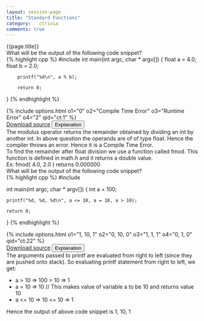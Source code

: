 ```yaml
---
layout: session-page
title: "Standard Functions"
category:	ctrivia
comments: true
---
```


<div class="session-title">
	{{page.title}}
</div>

<section>
<div class="question">
	<div class="para">What will be the output of the following code snippet?</div>
{% highlight cpp %}
#include <stdio.h>
int main(int argc, char * argv[]) {
        float a = 4.0;
        float b = 2.0;

        printf("%d\n", a % b);

        return 0;
}
{% endhighlight %}
</div>
<div class="options">
{% include options.html o1="0" o2="Compile Time Error" o3="Runtime Error" o4="2" qid="ct:1" %}
</div>
<div class="explanation">
	<div class="actions text-right">
		<a href="{{ "/files/ctrivia/ct1.c" | prepend: site.baseurl }}" class="btn link-button">Download source</a>
		<button class="btn link-button explanation-button">Explanation</button>
	</div>
	<div class="explanation-content">
		<div class="para">
			The modulus operator returns the remainder obtained by dividing an <emphasis class="code">int</emphasis> by another <emphasis class="code">int</emphasis>. In above question the operands are of of type <emphasis class="code">float</emphasis>. Hence the compiler throws an error. Hence it is a Compile Time Error.
		</div>
		<div class="para">
			To find the remainder after float division we use a function called <emphasis class="code">fmod</emphasis>. This function is defined in <emphasis class="code">math.h</emphasis> and it returns a <emphasis class="code">double</emphasis> value.
		</div>
		<div class="para">
			Ex: fmod( 4.0, 2.0 ) returns 0.000000
		</div>
	</div>
</div>
</section>



<section>
<div class="question">
	<div class="para">What will be the output of the following code snippet?</div>
{% highlight cpp %}
#include <stdio.h>

int main(int argc, char * argv[]) {
	int a = 100;

	printf("%d, %d, %d\n", a <= 10, a = 10, a > 10);

	return 0;
}
{% endhighlight %}
</div>
<div class="options">
{% include options.html o1="1, 10, 1" o2="0, 10, 0" o3="1, 1, 1" o4="0, 1, 0" qid="ct:22" %}
</div>
<div class="explanation">
	<div class="actions text-right">
		<a href="{{ "/files/ctrivia/ct22.c" | prepend: site.baseurl }}" class="btn link-button">Download source</a>
		<button class="btn link-button explanation-button">Explanation</button>
	</div>
	<div class="explanation-content">
		<div class="para">
			The arguments passed to printf are evaluated from right to left (since they are pushed onto stack). So evaluating <emphasis class="code">printf</emphasis> statement from right to left, we get:
		</div>
		<div class="para">
			<ul>
				<li><emphasis class="code">a > 10 => 100 > 10 => 1</emphasis></li>
				<li><emphasis class="code">a = 10 => 10 	// This makes value of variable a to be 10 and returns value 10</emphasis></li>
				<li><emphasis class="code">a <= 10 => 10 <= 10 => 1</emphasis></li>
			</ul>
			Hence the output of above code snippet is <emphasis class="code">1, 10, 1</emphasis>
		</div>
	</div>
</div>
</section>